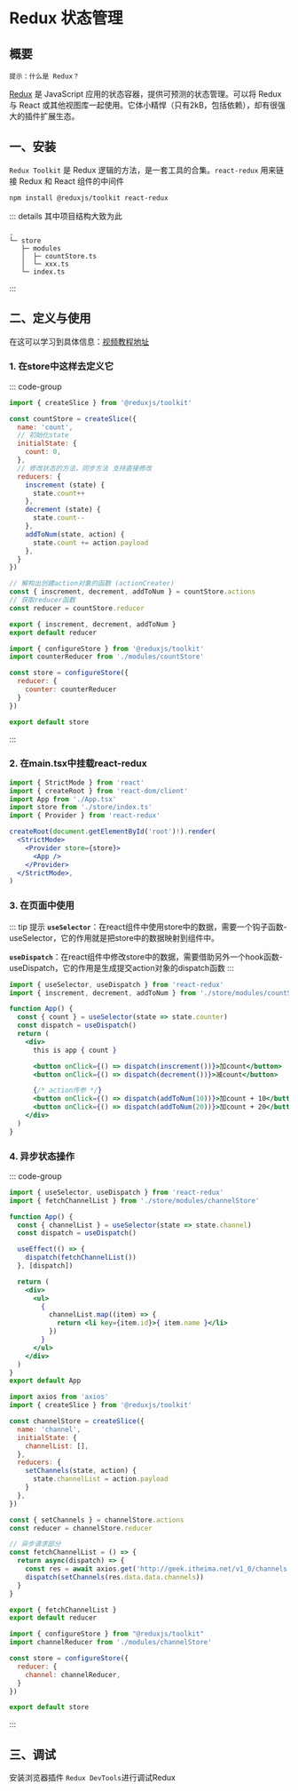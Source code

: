 # Redux 状态管理

## 概要
`提示：什么是 Redux？`

[Redux](https://cn.redux.js.org/introduction/getting-started) 是 JavaScript 应用的状态容器，提供可预测的状态管理。可以将 Redux 与 React 或其他视图库一起使用。它体小精悍（只有2kB，包括依赖），却有很强大的插件扩展生态。

## 一、安装
`Redux Toolkit` 是 Redux 逻辑的方法，是一套工具的合集。`react-redux` 用来链接 Redux 和 React 组件的中间件
```sh
npm install @reduxjs/toolkit react-redux
```

::: details 其中项目结构大致为此
```
.
└─ store
   ├─ modules
   │  ├─ countStore.ts
   │  └─ xxx.ts
   └─ index.ts
```
:::

## 二、定义与使用
在这可以学习到具体信息：[视频教程地址](https://www.bilibili.com/video/BV1ZB4y1Z7o8?spm_id_from=333.788.player.switch&vd_source=636e79898d369bbe2acb20cb13cd6463&p=40)

### 1. 在store中这样去定义它
::: code-group
``` jsx [store/modules/countStore]
import { createSlice } from '@reduxjs/toolkit'

const countStore = createSlice({
  name: 'count',
  // 初始化state
  initialState: {
    count: 0,
  },
  // 修改状态的方法，同步方法 支持直接修改
  reducers: {
    inscrement (state) {
      state.count++
    },
    decrement (state) {
      state.count--
    },
    addToNum(state, action) {
      state.count += action.payload
    },
  }
})

// 解构出创建action对象的函数 (actionCreater)
const { inscrement, decrement, addToNum } = countStore.actions
// 获取reducer函数
const reducer = countStore.reducer

export { inscrement, decrement, addToNum }
export default reducer
```
``` jsx [store/index.ts]
import { configureStore } from '@reduxjs/toolkit'
import counterReducer from './modules/countStore'

const store = configureStore({
  reducer: {
    counter: counterReducer
  }
})

export default store
```
:::

### 2. 在main.tsx中挂载react-redux
``` jsx
import { StrictMode } from 'react'
import { createRoot } from 'react-dom/client'
import App from './App.tsx'
import store from './store/index.ts'
import { Provider } from 'react-redux'

createRoot(document.getElementById('root')!).render(
  <StrictMode>
    <Provider store={store}>
      <App />
    </Provider>
  </StrictMode>,
)
```

### 3. 在页面中使用
::: tip 提示
**`useSelector`**：在react组件中使用store中的数据，需要一个钩子函数- useSelector，它的作用就是把store中的数据映射到组件中。

**`useDispatch`**：在react组件中修改store中的数据，需要借助另外一个hook函数- useDispatch，它的作用是生成提交action对象的dispatch函数
:::
```jsx
import { useSelector, useDispatch } from 'react-redux'
import { inscrement, decrement, addToNum } from './store/modules/countStore'

function App() {
  const { count } = useSelector(state => state.counter)
  const dispatch = useDispatch()
  return (
    <div>
      this is app { count }

      <button onClick={() => dispatch(inscrement())}>加count</button>
      <button onClick={() => dispatch(decrement())}>减count</button>

      {/* action传参 */}
      <button onClick={() => dispatch(addToNum(10))}>加count + 10</button>
      <button onClick={() => dispatch(addToNum(20))}>加count + 20</button>
    </div>
  )
}
```

### 4. 异步状态操作
::: code-group
``` jsx [在页面使用]
import { useSelector, useDispatch } from 'react-redux'
import { fetchChannelList } from './store/modules/channelStore'

function App() {
  const { channelList } = useSelector(state => state.channel)
  const dispatch = useDispatch()

  useEffect(() => {
    dispatch(fetchChannelList())
  }, [dispatch])

  return (
    <div>
      <ul>
        {
          channelList.map((item) => {
            return <li key={item.id}>{ item.name }</li>
          })
        }
      </ul>
    </div>
  )
}
export default App
```
``` jsx [在channelStore定义]
import axios from 'axios'
import { createSlice } from '@reduxjs/toolkit'

const channelStore = createSlice({
  name: 'channel',
  initialState: {
    channelList: [],
  },
  reducers: {
    setChannels(state, action) {
      state.channelList = action.payload
    }
  },
})

const { setChannels } = channelStore.actions
const reducer = channelStore.reducer

// 异步请求部分
const fetchChannelList = () => {
  return async(dispatch) => {
    const res = await axios.get('http://geek.itheima.net/v1_0/channels')
    dispatch(setChannels(res.data.data.channels))
  }
}

export { fetchChannelList }
export default reducer
```
``` jsx [在store/index.ts]
import { configureStore } from "@reduxjs/toolkit"
import channelReducer from './modules/channelStore'

const store = configureStore({
  reducer: {
    channel: channelReducer,
  }
})

export default store
```
:::

## 三、调试
安装浏览器插件 `Redux DevTools`进行调试Redux
